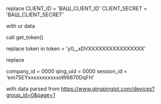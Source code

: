 replace
CLIENT_ID = 'ВАШ_CLIENT_ID'
CLIENT_SECRET = 'ВАШ_CLIENT_SECRET'

with ur data

call get_token()

replace token in token = 'y0__xDVXXXXXXXXXXXXXXXX'


replace 

company_id = 0000
qing_uid = 0000
session_id = 'em7SEYxxxxxxxxxxxoW6670DqFH'


with data parsed from https://www.qingpingiot.com/devices?group_id=0&page=1


